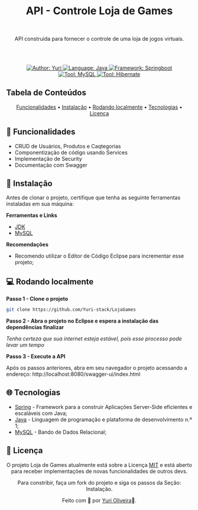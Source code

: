 <h1 align="center">
    API - Controle Loja de Games
</h1>

<br>

<p align="center">
API construída para fornecer o controle de uma loja de jogos virtuais.</p>
<br><br>

<div>
    <p align="center">
    <a href="https://www.linkedin.com/in/yuri-silva99/" target="_blank">
        <img src="https://img.shields.io/static/v1?label=Author&message=Yuri&color=00ba6d&style=for-the-badge&logo=LinkedIn" alt="Author: Yuri">
    </a>
    <a href="#">
        <img src="https://img.shields.io/static/v1?label=Language&message=Java&color=orange&style=for-the-badge&logo=Java" alt="Language: Java">
    </a>
    <a href="#">
        <img src="https://img.shields.io/static/v1?label=Framework&message=Springboot&color=green&style=for-the-badge&logo=Springboot" alt="Framework: Springboot">
    </a>
  <br>
    <a  href="#">
      <img  src="https://img.shields.io/static/v1?label=Tool&message=MySQL&color=blue&style=for-the-badge&logo=MySQL" alt="Tool: MySQL">
    </a>
    <a href="#">
      <img  src="https://img.shields.io/static/v1?label=Tool&message=Hibernate&color=gray&style=for-the-badge&logo=Hibernate"  alt="Tool: Hibernate">
    </a>
    </p>
</div>

## Tabela de Conteúdos

<p align="center">
 <a href="#Funcionalidades">Funcionalidades</a> •
 <a href="#Instalação">Instalação</a> • 
 <a href="#Rodando-localmente">Rodando localmente</a> • 
 <a href="#Tecnologias">Tecnologias</a> • 
 <a href="#license">Licença</a>
</p>

## 🚀 Funcionalidades

- CRUD de Usuários, Produtos e Caqtegorias
- Componentização de código usando Services
- Implementação de Security
- Documentação com Swagger

## 📕 Instalação

Antes de clonar o projeto, certifique que tenha as seguinte ferramentas instaladas em sua máquina: 

**Ferramentas e Links**
- [JDK](https://www.oracle.com/java/technologies/downloads/)
- [MySQL](https://dev.mysql.com/downloads/)  

**Recomendações**
- Recomendo utilizar o Editor de Código Eclipse para incrementar esse projeto;

## 💻 Rodando localmente

**Passo 1 - Clone o projeto**
 ```bash
git clone https://github.com/Yuri-stack/LojaGames
```
**Passo 2 - Abra o projeto no Eclipse e espera a instalação das dependências finalizar**

*Tenha certeza que sua internet esteja estável, pois esse processo pode levar um tempo*

**Passo 3 - Execute a API**

Após os passos anteriores, abra em seu navegador o projeto acessando a endereço: http://localhost:8080/swagger-ui/index.html


## 🌐 Tecnologias

- [Spring]() - Framework para a construir Aplicações Server-Side eficientes e escaláveis com Java;
- [Java](https://www.java.com/pt-BR/) -  Linguagem de programação e plataforma de desenvolvimento n.º 1;
- [MySQL]() - Bando de Dados Relacional;
 

## 📝 Licença

<p align="center">
O projeto Loja de Games atualmente está sobre a Licença  <a href="https://choosealicense.com/licenses/mit/">MIT</a> e está aberto para receber implementações de novas funcionalidades de outros devs.  
</p>

<p align="center">
Para constribir, faça um fork do projeto e siga os passos da Seção: Instalação.
</p>

<p align="center">
Feito com 👺 por <a href="https://www.linkedin.com/in/yuri-silva99/">Yuri Oliveira</a>🚀.
</p>
